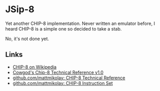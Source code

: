 # JSip-8

Yet another CHIP-8 implementation. Never written an emulator before, I heard CHIP-8 is a simple one so decided to take a stab.

No, it's not done yet.

## Links

- [CHIP-8 on Wikipedia](https://en.wikipedia.org/wiki/CHIP-8)
- [Cowgod's Chip-8 Technical Reference v1.0](http://devernay.free.fr/hacks/chip8/C8TECH10.HTM)
- [github.com/mattmikolay: CHIP-8 Technical Reference](https://github.com/mattmikolay/chip-8/wiki/CHIP%E2%80%908-Technical-Reference)
- [github.com/mattmikolay: CHIP-8 Instruction Set](https://github.com/mattmikolay/chip-8/wiki/CHIP%E2%80%908-Instruction-Set)
